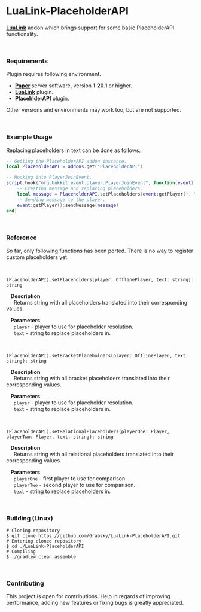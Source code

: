 # LuaLink-PlaceholderAPI
**[LuaLink](https://github.com/LuaLink/LuaLink)** addon which brings support for some basic PlaceholderAPI functionality.

<br />

### Requirements
Plugin requires following environment.

- **[Paper](https://github.com/PaperMC/Paper)** server software, version **1.20.1** or higher.
- **[LuaLink](https://github.com/LuaLink/LuaLink)** plugin.
- **[PlacehlderAPI](https://github.com/PlaceholderAPI/PlaceholderAPI)** plugin.

Other versions and environments may work too, but are not supported.

<br />

### Example Usage
Replacing placeholders in text can be done as follows.
```lua
-- Getting the PlaceholderAPI addon instance.
local PlaceholderAPI = addons.get("PlaceholderAPI")

-- Hooking into PlayerJoinEvent.
script.hook("org.bukkit.event.player.PlayerJoinEvent", function(event)
    -- Creating message and replacing placeholders.
    local message = PlaceholderAPI.setPlaceholders(event:getPlayer(), "Welcome back, %player_name%. There are currently %server_online% players online.")
    -- Sending message to the player.
    event:getPlayer():sendMessage(message)
end)
```

<br />

### Reference
So far, only following functions has been ported. There is no way to register custom placeholders yet.

<br />

`(PlaceholderAPI).setPlaceholders(player: OfflinePlayer, text: string): string`

&nbsp;&nbsp; **Description**  
&nbsp;&nbsp;&nbsp;&nbsp; Returns string with all placeholders translated into their corresponding values.

&nbsp;&nbsp; **Parameters**  
&nbsp;&nbsp;&nbsp;&nbsp; `player` - player to use for placeholder resolution.  
&nbsp;&nbsp;&nbsp;&nbsp; `text` - string to replace placeholders in.

<br />

`(PlaceholderAPI).setBracketPlaceholders(player: OfflinePlayer, text: string): string`

&nbsp;&nbsp; **Description**  
&nbsp;&nbsp;&nbsp;&nbsp; Returns string with all bracket placeholders translated into their corresponding values.

&nbsp;&nbsp; **Parameters**  
&nbsp;&nbsp;&nbsp;&nbsp; `player` - player to use for placeholder resolution.  
&nbsp;&nbsp;&nbsp;&nbsp; `text` - string to replace placeholders in.

<br />

`(PlaceholderAPI).setRelationalPlaceholders(playerOne: Player, playerTwo: Player, text: string): string`

&nbsp;&nbsp; **Description**  
&nbsp;&nbsp;&nbsp;&nbsp; Returns string with all relational placeholders translated into their corresponding values.

&nbsp;&nbsp; **Parameters**  
&nbsp;&nbsp;&nbsp;&nbsp; `playerOne` - first player to use for comparison.  
&nbsp;&nbsp;&nbsp;&nbsp; `playerTwo` - second player to use for comparison.  
&nbsp;&nbsp;&nbsp;&nbsp; `text` - string to replace placeholders in.

<br />

### Building (Linux)
```shell
# Cloning repository
$ git clone https://github.com/Grabsky/LuaLink-PlaceholderAPI.git
# Entering cloned repository
$ cd ./LuaLink-PlaceholderAPI
# Compiling
$ ./gradlew clean assemble
```

<br />

### Contributing
This project is open for contributions. Help in regards of improving performance, adding new features or fixing bugs is greatly appreciated.